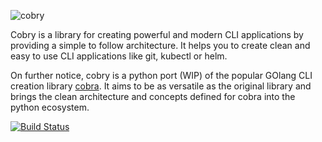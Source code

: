 ![cobry](https://user-images.githubusercontent.com/18513179/85131728-a9cdbe80-b237-11ea-9804-48ed1537e609.png)

Cobry is a library for creating powerful and modern CLI applications by providing a simple to follow architecture. It helps you to create clean and easy to use CLI applications like git, kubectl or helm.

On further notice, cobry is a python port (WIP) of the popular GOlang CLI creation library [cobra](https://github.com/spf13/cobra). It aims to be as versatile as the original library and brings the clean architecture and concepts defined for cobra into the python ecosystem.


[![Build Status](https://travis-ci.org/tuunit/cobry.svg?branch=master)](https://travis-ci.org/tuunit/cobry)
